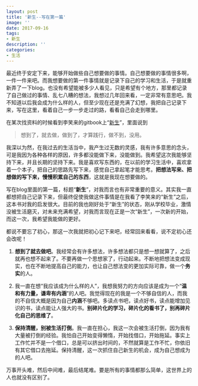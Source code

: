 ```yaml
---
layout: post
title: '新生--写在第一篇'
image: ''
date: 2017-09-16
tags:
- 新生
description: ''
categories:
- 生活
---
```


最近终于安定下来，能够开始做些自己想要做的事情。自己想要做的事情很多啊，一件一件来吧。而我想要做的第一件事情就是记录下自己的学习和生活，于是就重新弄了一下blog。也没有希望能被多少人看见，只是希望有个地方，那里都记录了自己做过的事情、乱七八糟的想法，我想过几年回来看，一定非常有意思吧。我不知道以后我会成为什么样的人，但至少现在还是充满了幻想，我把自己记录下来，写在这里，看着自己一步一步走过的路，看看自己会走到哪里。

在某次找资料的时候看到李笑来的gitbook上“[新生][1]”，里面说到
> 想到了，就去做，做到了，才算践行，做不到，没用。

我深以为然，在我过去的生活当中，我产生过无数的灵感，我有许多意思的念头，可是我因为各种各样的原因，许多都没能做下来，没能做到。我希望这次我能够坚持下来，并且长期的坚持下来。我是喜欢写东西的，在以前的学习生活中，喜欢拿着一个本子，把自己的思路先写下来，感觉自己拿起笔才能思考。**把想法写来、把想做的写下来，慢慢积累自己的东西**，这就是我现在想要做的。

写在blog里面的第一篇，标题“**新生**”，对我而言也有非常重要的意义。其实我一直都想把自己记录下来，但最终促使我做这件事情是在我看了李笑来的“新生”之后，这本书对我的启发很大。目前的我也刚好处于“新生”的状态，刚从学校毕业，激情没被生活磨灭，对未来充满希望，对我而言现在正是一次“新生”，一次新的开始，而这一次，我希望我能做的更好。

都说不要忘了初心，那这一次我就把初心记下来吧，经常回来看看，说不定初心还会改呢！

1. **想到了就去做吧**。我经常会有许多想法，许多想法都只是想一想就算了，之后就再也想不起来了。不要再做一个思想家了，行动起来。不断地把想法变成现实，也在不断地提高自己的能力，也让自己想法变的更加实际可靠，做一个**务实**的人。

2. 我一直在想“我应该成为什么样的人”，我想我努力的方向应该是成为一个“**温和有力量，谦卑有内涵**”的人吧。我觉得现在的我是一个不够自信的人，而我的不自信大概是因为自己**内涵**不够吧。多读点书吧，读点好书，读点能增加见识的书，读点能让人强大的书。**别碎片化的学习，碎片化的看书了，别再碎片化自己的思维了**。

3. **保持清醒，别被生活打倒**。我一直在担心，我这一次会被生活打倒，因为我有大量被打倒的经验。我怕自己开始变得懒惰，开始找借口，开始拖延。事实上工作忙并不是一个借口，总是可以挤出时间的，不然就算是工作不忙，你依旧有其它借口去拖延。保持清醒，这一次抓住自己新生的机会，成为自己想成为的人吧。

万事开头难，然后中间难，最后结尾难。要是所有的事情都那么简单，这世界上的人也就没有区别了。

[1]: https://www.gitbook.com/book/xiaolai/reborn/details
